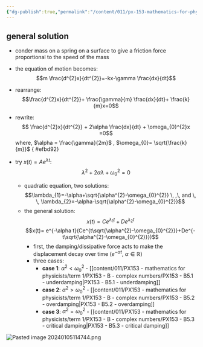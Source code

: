 ```yaml
---
{"dg-publish":true,"permalink":"/content/011/px-153-mathematics-for-physicists/term-1/px-153-b-complex-numbers/px-153-b5-application-describing-damped-smh/","noteIcon":"1","created":"2025-08-27T13:14:08.631+01:00","updated":"2024-11-26T19:36:38.000+00:00"}
---
```


## general solution
- conder mass on a spring on a surface to give a friction force proportional to the speed of the mass
- the equation of motion becomes: 
$$m \frac{d^{2}x}{dt^{2}}=-kx-\gamma \frac{dx}{dt}$$
- rearrange: 
$$\frac{d^{2}x}{dt^{2}}+ \frac{\gamma}{m} \frac{dx}{dt}+ \frac{k}{m}x=0$$
- rewrite: 
$$ \frac{d^{2}x}{dt^{2}} + 2\alpha \frac{dx}{dt} + \omega_{0}^{2}x =0$$
		where, $\alpha = \frac{\gamma}{2m}$ , $\omega_{0}= \sqrt{\frac{k}{m}}$ 
{ #efbd92}

- try $x(t)=Ae^{\lambda t}$: 
$$\lambda^{2}+ 2\alpha \lambda + \omega_{0}^{2}=0$$
	- quadratic equation, two solutions: 
	$$\lambda_{1}=-\alpha+\sqrt{\alpha^{2}-\omega_{0}^{2}} \, ,\, and \, \, \lambda_{2}=-\alpha-\sqrt{\alpha^{2}-\omega_{0}^{2}}$$
	- the general solution: 
	$$x(t)=Ce^{\lambda_{1}t}+De^{\lambda_{2}t}$$
	$$x(t)= e^{-\alpha t}(Ce^{t\sqrt{\alpha^{2}-\omega_{0}^{2}}}+De^{-t\sqrt{\alpha^{2}-\omega_{0}^{2}}})$$
		- first, the damping/dissipative force acts to make the displacement decay over time ($e^{-\alpha t}$, $\alpha\in \mathbb R$)
		- three cases:
			- **case 1**: $\alpha^2<\omega_{0}^{2}$ - [[content/011/PX153 - mathematics for physicists/term 1/PX153 - B - complex numbers/PX153 - B5.1 - underdamping\|PX153 - B5.1 - underdamping]]
			- **case 2**: $\alpha^{2}>\omega_{0}^{2}$ - [[content/011/PX153 - mathematics for physicists/term 1/PX153 - B - complex numbers/PX153 - B5.2 - overdamping\|PX153 - B5.2 - overdamping]]
			- **case 3**: $\alpha^{2}=\omega_{0}^{2}$ - [[content/011/PX153 - mathematics for physicists/term 1/PX153 - B - complex numbers/PX153 - B5.3 - critical damping\|PX153 - B5.3 - critical damping]]

![Pasted image 20240105114744.png](/img/user/pics/Pasted%20image%2020240105114744.png)
